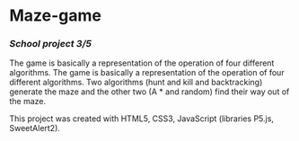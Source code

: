 # Maze-game
### _School project 3/5_
The game is basically a representation of the operation of four different algorithms.
The game is basically a representation of the operation of four different algorithms. Two algorithms 
(hunt and kill and backtracking) generate the maze and the other 
two (A * and random) find their way out of the maze.

This project was created with HTML5, CSS3, JavaScript (libraries P5.js, SweetAlert2).
